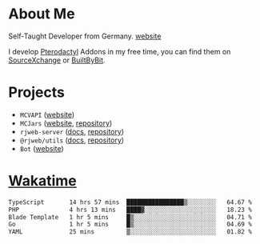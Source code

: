 # About Me

Self-Taught Developer from Germany. [website](https://rjansen.dev)

I develop [Pterodactyl](https://pterodactyl.io) Addons in my free time, you can find
them on [SourceXchange](https://www.sourcexchange.net/teams/356/profile) or [BuiltByBit](https://builtbybit.com/search/3078009).

# Projects

- `MCVAPI` ([website](https://versions.mcjars.app))
- `MCJars` ([website](https://mcjars.app), [repository](https://github.com/0x7d8/mcjar))
- `rjweb-server` ([docs](https://server.rjweb.dev), [repository](https://github.com/0x7d8/NPM_WEB-SERVER))
- `@rjweb/utils` ([docs](https://utils.rjweb.dev), [repository](https://github.com/0x7d8/rjweb-utils))
- `Bot` ([website](https://bot.rjns.dev))

# [Wakatime](https://wakatime.com/@0x7d8)

<!--START_SECTION:waka-->

```txt
TypeScript       14 hrs 57 mins  ████████████████▒░░░░░░░░   64.67 %
PHP              4 hrs 13 mins   ████▓░░░░░░░░░░░░░░░░░░░░   18.23 %
Blade Template   1 hr 5 mins     █▒░░░░░░░░░░░░░░░░░░░░░░░   04.71 %
Go               1 hr 5 mins     █▒░░░░░░░░░░░░░░░░░░░░░░░   04.69 %
YAML             25 mins         ▒░░░░░░░░░░░░░░░░░░░░░░░░   01.82 %
```

<!--END_SECTION:waka-->
